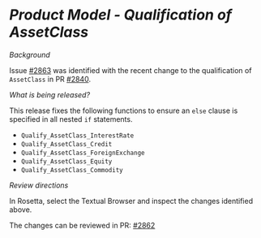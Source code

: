 # _Product Model - Qualification of AssetClass_

_Background_

Issue [#2863](https://github.com/finos/common-domain-model/issues/2863) was identified with the recent change to the qualification of `AssetClass` in PR [#2840](https://github.com/finos/common-domain-model/pull/2840).

_What is being released?_

This release fixes the following functions to ensure an `else` clause is specified in all nested `if` statements.

- `Qualify_AssetClass_InterestRate`
- `Qualify_AssetClass_Credit` 
- `Qualify_AssetClass_ForeignExchange` 
- `Qualify_AssetClass_Equity` 
- `Qualify_AssetClass_Commodity`

_Review directions_

In Rosetta, select the Textual Browser and inspect the changes identified above.

The changes can be reviewed in  PR: [#2862](https://github.com/finos/common-domain-model/pull/2862)
